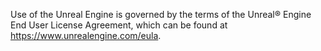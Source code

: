 Use of the Unreal Engine is governed by the terms of the Unreal® Engine End User License Agreement, which can be found at https://www.unrealengine.com/eula. 